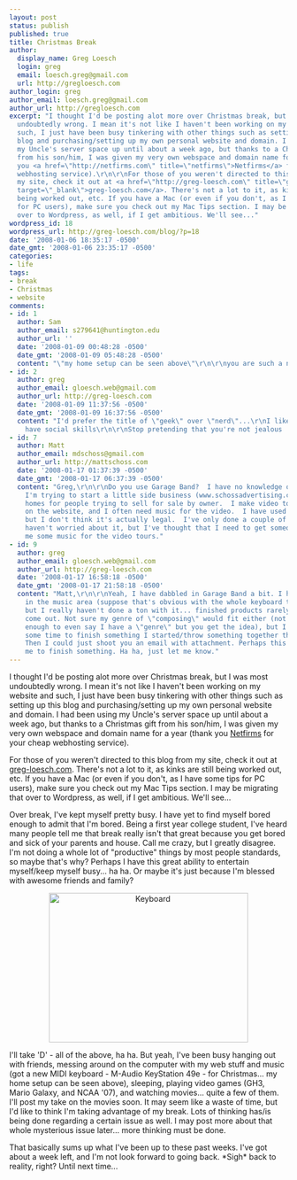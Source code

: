 ```yaml
---
layout: post
status: publish
published: true
title: Christmas Break
author:
  display_name: Greg Loesch
  login: greg
  email: loesch.greg@gmail.com
  url: http://gregloesch.com
author_login: greg
author_email: loesch.greg@gmail.com
author_url: http://gregloesch.com
excerpt: "I thought I'd be posting alot more over Christmas break, but I was most
  undoubtedly wrong. I mean it's not like I haven't been working on my website and
  such, I just have been busy tinkering with other things such as setting up this
  blog and purchasing/setting up my own personal website and domain. I had been using
  my Uncle's server space up until about a week ago, but thanks to a Christmas gift
  from his son/him, I was given my very own webspace and domain name for a year (thank
  you <a href=\"http://netfirms.com\" title=\"netfirms\">Netfirms</a> for your cheap
  webhosting service).\r\n\r\nFor those of you weren't directed to this blog from
  my site, check it out at <a href=\"http://greg-loesch.com\" title=\"greg-loesch\"
  target=\"_blank\">greg-loesch.com</a>. There's not a lot to it, as kinks are still
  being worked out, etc. If you have a Mac (or even if you don't, as I have some tips
  for PC users), make sure you check out my Mac Tips section. I may be migrating that
  over to Wordpress, as well, if I get ambitious. We'll see..."
wordpress_id: 18
wordpress_url: http://greg-loesch.com/blog/?p=18
date: '2008-01-06 18:35:17 -0500'
date_gmt: '2008-01-06 23:35:17 -0500'
categories:
- life
tags:
- break
- Christmas
- website
comments:
- id: 1
  author: Sam
  author_email: s279641@huntington.edu
  author_url: ''
  date: '2008-01-09 00:48:28 -0500'
  date_gmt: '2008-01-09 05:48:28 -0500'
  content: "\"my home setup can be seen above\"\r\n\r\nyou are such a nerd..."
- id: 2
  author: greg
  author_email: gloesch.web@gmail.com
  author_url: http://greg-loesch.com
  date: '2008-01-09 11:37:56 -0500'
  date_gmt: '2008-01-09 16:37:56 -0500'
  content: "I'd prefer the title of \"geek\" over \"nerd\"...\r\nI like to think I
    have social skills\r\n\r\nStop pretending that you're not jealous :-)"
- id: 7
  author: Matt
  author_email: mdschoss@gmail.com
  author_url: http://mattschoss.com
  date: '2008-01-17 01:37:39 -0500'
  date_gmt: '2008-01-17 06:37:39 -0500'
  content: "Greg,\r\n\r\nDo you use Garage Band?  I have no knowledge of music, but
    I'm trying to start a little side business (www.schossadvertising.com) of advertising
    homes for people trying to sell for sale by owner.  I make video tours to put
    on the website, and I often need music for the video.  I have used some pop songs,
    but I don't think it's actually legal.  I've only done a couple of homes, so I
    haven't worried about it, but I've thought that I need to get someone to make
    me some music for the video tours."
- id: 9
  author: greg
  author_email: gloesch.web@gmail.com
  author_url: http://greg-loesch.com
  date: '2008-01-17 16:58:18 -0500'
  date_gmt: '2008-01-17 21:58:18 -0500'
  content: "Matt,\r\n\r\nYeah, I have dabbled in Garage Band a bit. I have some knowledge
    in the music area (suppose that's obvious with the whole keyboard thing, huh?),
    but I really haven't done a ton with it... finished products rarely, if ever,
    come out. Not sure my genre of \"composing\" would fit either (not sure I'm experienced
    enough to even say I have a \"genre\" but you get the idea), but I might have
    some time to finish something I started/throw something together this weekend.
    Then I could just shoot you an email with attachment. Perhaps this might motivate
    me to finish something. Ha ha, just let me know."
---
```

<p>I thought I'd be posting alot more over Christmas break, but I was most undoubtedly wrong. I mean it's not like I haven't been working on my website and such, I just have been busy tinkering with other things such as setting up this blog and purchasing/setting up my own personal website and domain. I had been using my Uncle's server space up until about a week ago, but thanks to a Christmas gift from his son/him, I was given my very own webspace and domain name for a year (thank you <a href="http://netfirms.com" title="netfirms">Netfirms</a> for your cheap webhosting service).</p>
<p>For those of you weren't directed to this blog from my site, check it out at <a href="http://greg-loesch.com" title="greg-loesch" target="_blank">greg-loesch.com</a>. There's not a lot to it, as kinks are still being worked out, etc. If you have a Mac (or even if you don't, as I have some tips for PC users), make sure you check out my Mac Tips section. I may be migrating that over to Wordpress, as well, if I get ambitious. We'll see...<a id="more"></a><a id="more-18"></a></p>
<p>Over break, I've kept myself pretty busy. I have yet to find myself bored enough to admit that I'm bored. Being a first year college student, I've heard many people tell me that break really isn't that great because you get bored and sick of your parents and house. Call me crazy, but I greatly disagree. I'm not doing a whole lot of "productive" things by most people standards, so maybe that's why? Perhaps I have this great ability to entertain myself/keep myself busy... ha ha. Or maybe it's just because I'm blessed with awesome friends and family?</p>
<p style="text-align: center"><img src="http://farm3.static.flickr.com/2225/2175622959_a64c221a37.jpg" onclick="return insertImage(this,'22618487@N08','2175622959','compulsiveguile')" alt="Keyboard" height="270" width="360" /></p>
<p>I'll take 'D' - all of the above, ha ha. But yeah, I've been busy hanging out with friends, messing around on the computer with my web stuff and music (got a new MIDI keyboard - M-Audio KeyStation 49e - for Christmas... my home setup can be seen above), sleeping, playing video games (GH3, Mario Galaxy, and NCAA '07), and watching movies... quite a few of them. I'll post my take on the movies soon. It may seem like a waste of time, but I'd like to think I'm taking advantage of my break. Lots of thinking has/is being done regarding a certain issue as well. I may post more about that whole mysterious issue later... more thinking must be done.</p>
<p>That basically sums up what I've been up to these past weeks. I've got about a week left, and I'm not look forward to going back. *Sigh* back to reality, right? Until next time...</p>

